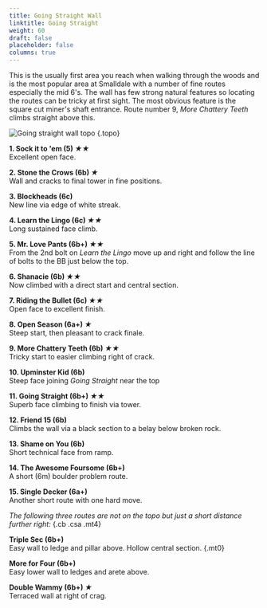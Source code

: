 ```yaml
---
title: Going Straight Wall
linktitle: Going Straight
weight: 60
draft: false
placeholder: false
columns: true
---
```



This is the usually first area you reach when walking through the woods and is the most popular area at Smalldale with a number of fine routes especially the mid 6's. The wall has few strong natural features so locating the routes can be tricky at first sight. The most obvious feature is the square cut miner's shaft entrance. Route number 9, *More Chattery Teeth* climbs straight above this.

![Going straight wall topo](/img/peak/buxton/smalldale-going-straight.jpg)
{.topo}

**1. Sock it to 'em (5) *★★***  
Excellent open face.

**2. Stone the Crows (6b) *★***  
Wall and cracks to final tower in fine positions.

**3. Blockheads (6c)**  
New line via edge of white streak.

**4. Learn the Lingo (6c) *★★***  
Long sustained face climb. 

**5. Mr. Love Pants (6b+) *★★***  
From the 2nd bolt on *Learn the Lingo* move up and right and follow the line of bolts to the BB just below the top.

**6. Shanacie (6b) *★★***  
Now climbed with a direct start and central section. 

**7. Riding the Bullet (6c) *★★***  
Open face to excellent finish.  

**8. Open Season (6a+) *★***  
Steep start, then pleasant to crack finale.

**9. More Chattery Teeth (6b) *★★***  
Tricky start to easier climbing right of crack. 

**10. Upminster Kid (6b)**  
Steep face joining *Going Straight* near the top

<!-- ![Going Straight topo](/img/peak/buxton/SMALL5.gif)
{.topo .w100} -->

**11. Going Straight (6b+) *★★***  
Superb face climbing to finish via tower. 

**12. Friend 15 (6b)**  
Climbs the wall via a black section to a belay below broken rock. 

**13. Shame on You (6b)**  
Short technical face from ramp. 

**14. The Awesome Foursome (6b+)**  
A short (6m) boulder problem route.

**15. Single Decker (6a+)**  
Another short route with one hard move.

_The following three routes are not on the topo but just a short distance further right:_
{.cb .csa .mt4}

**Triple Sec (6b+)**  
Easy wall to ledge and pillar above. Hollow central section.
{.mt0}

**More for Four (6b+)**  
Easy lower wall to ledges and arete above.

**Double Wammy (6b+) *★***  
Terraced wall at right of crag.


